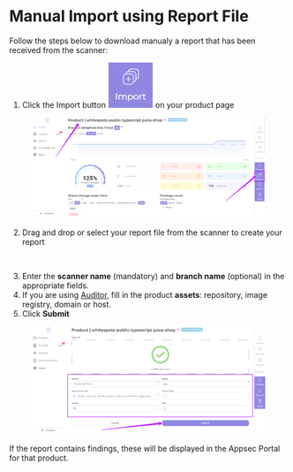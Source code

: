 # Manual Import using Report File

Follow the steps below to download manualy a report that has been received from the scanner:

1. Click the Import button  <img src="../../../.gitbook/assets/image (135).png" alt="" data-size="line"> on your product page

<figure><img src="../../../.gitbook/assets/manual import 1.png" alt=""><figcaption></figcaption></figure>

2. Drag and drop or select your report file from the scanner to create your report

<figure><img src="../../../.gitbook/assets/manual import2.gif" alt=""><figcaption></figcaption></figure>

3. Enter the **scanner name** (mandatory) and **branch name** (optional) in the appropriate fields.
4. If you are using [Auditor](broken-reference), fill in the product **assets**: repository, image registry, domain or host.
5. Click **Submit**

<figure><img src="../../../.gitbook/assets/manual import 3.png" alt=""><figcaption></figcaption></figure>

If the report contains findings, these will be displayed in the Appsec Portal for that product.
